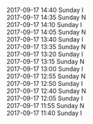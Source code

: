 2017-09-17 14:40 Sunday  I  
2017-09-17 14:35 Sunday  N  
2017-09-17 14:10 Sunday  I  
2017-09-17 14:05 Sunday  N  
2017-09-17 13:40 Sunday  I  
2017-09-17 13:35 Sunday  N  
2017-09-17 13:20 Sunday  I  
2017-09-17 13:15 Sunday  N  
2017-09-17 13:00 Sunday  I  
2017-09-17 12:55 Sunday  N  
2017-09-17 12:50 Sunday  I  
2017-09-17 12:40 Sunday  N  
2017-09-17 12:05 Sunday  I  
2017-09-17 11:55 Sunday  N  
2017-09-17 11:40 Sunday  I  
